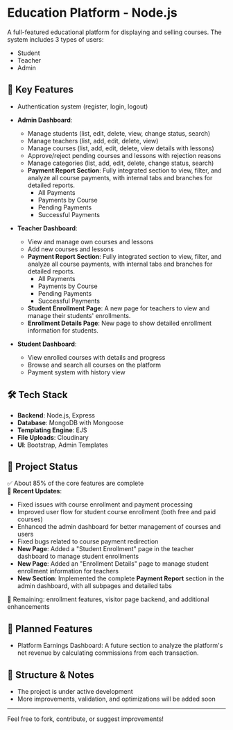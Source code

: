 # Education Platform - Node.js

A full-featured educational platform for displaying and selling courses. The system includes 3 types of users:
- Student
- Teacher
- Admin

## 🚀 Key Features

- Authentication system (register, login, logout)
- **Admin Dashboard**:
  - Manage students (list, edit, delete, view, change status, search)
  - Manage teachers (list, add, edit, delete, view)
  - Manage courses (list, add, edit, delete, view details with lessons)
  - Approve/reject pending courses and lessons with rejection reasons
  - Manage categories (list, add, edit, delete, change status, search)
  - **Payment Report Section**: Fully integrated section to view, filter, and analyze all course payments, with internal tabs and branches for detailed reports.
    - All Payments
    - Payments by Course
    - Pending Payments
    - Successful Payments

- **Teacher Dashboard**:
  - View and manage own courses and lessons
  - Add new courses and lessons
  - **Payment Report Section**: Fully integrated section to view, filter, and analyze all course payments, with internal tabs and branches for detailed reports.
    - All Payments
    - Payments by Course
    - Pending Payments
    - Successful Payments
  - **Student Enrollment Page**: A new page for teachers to view and manage their students' enrollments.
  - **Enrollment Details Page**: New page to show detailed enrollment information for students.

- **Student Dashboard**:
  - View enrolled courses with details and progress
  - Browse and search all courses on the platform
  - Payment system with history view

## 🛠️ Tech Stack

- **Backend**: Node.js, Express
- **Database**: MongoDB with Mongoose
- **Templating Engine**: EJS
- **File Uploads**: Cloudinary
- **UI**: Bootstrap, Admin Templates

## 📌 Project Status

✅ About 85% of the core features are complete  
🔧 **Recent Updates**:
  - Fixed issues with course enrollment and payment processing
  - Improved user flow for student course enrollment (both free and paid courses)
  - Enhanced the admin dashboard for better management of courses and users
  - Fixed bugs related to course payment redirection
  - **New Page**: Added a "Student Enrollment" page in the teacher dashboard to manage student enrollments
  - **New Page**: Added an "Enrollment Details" page to manage student enrollment information for teachers
  - **New Section**: Implemented the complete **Payment Report** section in the admin dashboard, with all subpages and detailed tabs

🔧 Remaining: enrollment features, visitor page backend, and additional enhancements

## 🧩 Planned Features

- Platform Earnings Dashboard: A future section to analyze the platform's net revenue by calculating commissions from each transaction.

## 📁 Structure & Notes

- The project is under active development
- More improvements, validation, and optimizations will be added soon

---

Feel free to fork, contribute, or suggest improvements!
